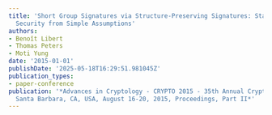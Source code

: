 ```yaml
---
title: 'Short Group Signatures via Structure-Preserving Signatures: Standard Model
  Security from Simple Assumptions'
authors:
- Benoît Libert
- Thomas Peters
- Moti Yung
date: '2015-01-01'
publishDate: '2025-05-18T16:29:51.981045Z'
publication_types:
- paper-conference
publication: '*Advances in Cryptology - CRYPTO 2015 - 35th Annual Cryptology Conference,
  Santa Barbara, CA, USA, August 16-20, 2015, Proceedings, Part II*'
---
```

